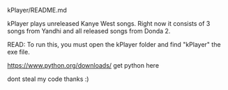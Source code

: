 kPlayer/README.md

kPlayer plays unreleased Kanye West songs.
Right now it consists of 3 songs from Yandhi and all released songs from Donda 2.

READ: To run this, you must open the kPlayer folder and find "kPlayer" the exe file.

https://www.python.org/downloads/ get python here

dont steal my code thanks :)
